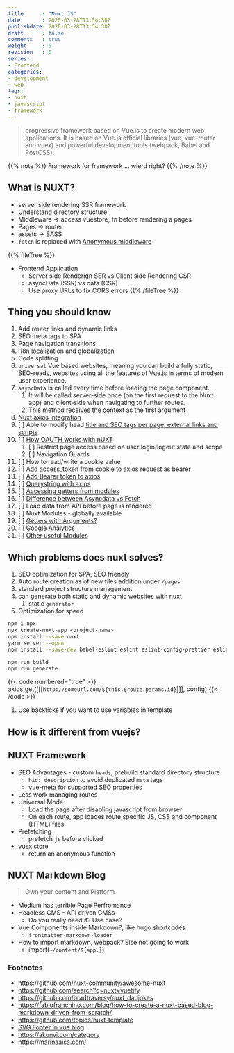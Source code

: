```yaml
---
title      : "Nuxt JS"
date       : 2020-03-28T13:54:38Z
publishdate: 2020-03-28T13:54:38Z
draft      : false
comments   : true
weight     : 5
revision   : 0
series:
- Frontend
categories:
- development
- web
tags:
- nuxt
- javascript
- framework
---
```


> progressive framework based on Vue.js to create modern web applications. It is based on Vue.js official libraries (vue, vue-router and vuex) and powerful development tools (webpack, Babel and PostCSS).

{{% note %}}
Framework for framework ... wierd right?
{{% /note %}}

## What is NUXT?

* server side rendering SSR framework
* Understand directory structure
* Middleware -> access vuestore, fn before rendering a pages
* Pages -> router
* assets -> SASS
* `fetch` is replaced with [Anonymous middleware](https://nuxtjs.org/api/pages-middleware#anonymous-middleware)

{{% fileTree %}}
* Frontend Application
  * Server side Renderign SSR vs Client side Rendering CSR
  * asyncData (SSR) vs data (CSR)
  * Use proxy URLs to fix CORS errors
{{% /fileTree %}}

## Thing you should know

1. Add router links and dynamic links
2. SEO meta tags to SPA
3. Page navigation transitions
4. i18n localization and globalization
5. Code splitting
6. `universal` Vue based websites, meaning you can build a fully static, SEO-ready, websites using all the features of Vue.js in terms of modern user experience.
7. `asyncData` is called every time before loading the page component.
   1. It will be called server-side once (on the first request to the Nuxt app) and client-side when navigating to further routes.
   2. This method receives the context as the first argument
8. [Nuxt axios integration](https://axios.nuxtjs.org/setup.html#install)
9. [ ] Able to modify head [title and SEO tags per page, external links and scripts](https://nuxtjs.org/faq/)
10. [ ] [How OAUTH works with nUXT](https://auth.nuxtjs.org/)
    1.  [ ] Restrict page access based on user login/logout state and scope
    2.  [ ] Navigation Guards
11. [ ] How to read/write a cookie value
12. [ ] Add access_token from cookie to axios request as bearer
13. [ ] [Add Bearer token to axios](https://axios.nuxtjs.org/helpers.html#settoken)
14. [ ] [Querystring with axios](https://github.com/nuxt-community/axios-module/issues/97)
15. [ ] [Accessing getters from modules](https://forum.vuejs.org/t/vuex-namespace-getters-accessing-across-modules/25474/12)
16. [ ] [Difference between Asyncdata vs Fetch](https://stackoverflow.com/questions/49251437/difference-between-asyncdata-vs-fetch)
17. [ ] Load data from API before page is rendered
18. [ ] Nuxt Modules - globally available
19. [ ] [Getters with Arguments?](https://stackoverflow.com/questions/41503527/vuexjs-getter-with-argument)
20. [ ] Google Analytics
21. [ ] [Other useful Modules](https://www.telerik.com/blogs/20-nuxt-modules-with-tips-to-increase-productivity-build-web-apps-faster)

## Which problems does nuxt solves?

1. SEO optimization for SPA, SEO friendly
2. Auto route creation as of new files addition under `/pages`
3. standard project structure management
4. can generate both static and dynamic websites with nuxt
   1. static `generator`
5. Optimization for speed


```sh
npm i npx
npx create-nuxt-app <project-name>
npm install --save nuxt
yarn server --open
npm install --save-dev babel-eslint eslint eslint-config-prettier eslint-loader eslint-plugin-vue eslint-plugin-prettier prettier

npm run build
npm run generate
```

{{< code numbered="true" >}}
axios.get([[[`http://someurl.com/${this.$route.params.id}`]]], config)
{{< /code >}}

1. Use backticks if you want to use variables in template

## How is it different from vuejs?

## NUXT Framework

* SEO Advantages - custom `heads`, prebuild standard directory structure
  * `hid: description` to avoid duplicated `meta` tags
  * [vue-meta](https://vue-meta.nuxtjs.org/api/#plugin-properties) for supported SEO properties
* Less work managing routes
* Universal Mode
  * Load the page after disabling javascript from browser
  * On each route, app loades route specific JS, CSS and component (HTML) files
* Prefetching
  * prefetch `js` before clicked
* vuex store
  * return an anonymous function

## NUXT Markdown Blog

> Own your content and Platform

* Medium has terrible Page Perfromance
* Headless CMS - API driven CMSs
  * Do you really need it? Use case?
* Vue Components inside Markdown?, like hugo shortcodes
  * `frontmatter-markdown-loader`
* How to import markdown, webpack? Else not going to work
  * import(`~/content/${app.}`)


### Footnotes

* https://github.com/nuxt-community/awesome-nuxt
* https://github.com/search?q=nuxt+vuetify
* https://github.com/bradtraversy/nuxt_dadjokes
* https://fabiofranchino.com/blog/how-to-create-a-nuxt-based-blog-markdown-driven-from-scratch/
* https://github.com/topics/nuxt-template
* [SVG Footer in vue blog](https://github.com/Gomah/bluise)
* https://akunyi.com/category
* https://marinaaisa.com/
